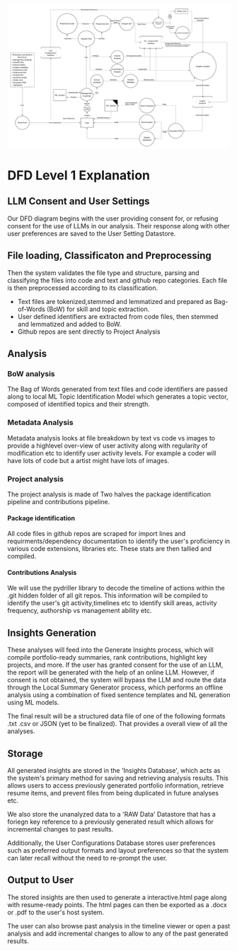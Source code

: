 ![DFD Level 1](imgs/Level%201%20DFD.png)

# DFD Level 1 Explanation

## LLM Consent and User Settings
Our DFD diagram begins with the user providing consent for, or refusing consent for the use of LLMs in our analysis. Their response along with other user preferences are saved to the User Setting Datastore. 


## File loading, Classificaton and Preprocessing
Then the system validates the file type and structure, parsing and classifying the files into code and text and github repo categories. Each file is then preprocessed according to its classification. 
- Text files are tokenized,stemmed and lemmatized and prepared as Bag-of-Words (BoW) for skill and topic extraction.
- User defined identifiers are extracted from code files, then stemmed and lemmatized and added to BoW. 
- Github repos are sent directly to Project Analysis

## Analysis
### BoW analysis

The Bag of Words generated from text files and code identifiers are passed along to local ML Topic Identification Model which generates a topic vector, composed of identified topics and their strength.

### Metadata Analysis

Metadata analysis looks at file breakdown by text vs code vs images to provide a highlevel over-view of user activity along with regularity of modification etc to identify user activity levels. For example a coder will have lots of code but a artist might have lots of images.

### Project analysis

The project analysis is made of Two halves the package identification pipeline and contributions pipeline.

#### Package identification

All code files in github repos are scraped for import lines and requirments/dependency documentation to identify the user's proficiency in various code extensions, libraries etc. These stats are then tallied and compiled.

#### Contributions Analysis

We will use the pydriller library to decode the timeline of actions within the .git hidden folder of all git repos. This information will be compiled to identify the user's git activity,timelines etc to identify skill areas, activity frequency, authorship vs management ability etc.

## Insights Generation
These analyses will feed into the Generate Insights process, which will compile portfolio-ready summaries, rank contributions, highlight key projects, and more. 
If the user has granted consent for the use of an LLM, the report will be generated with the help of an online LLM. However, if consent is not obtained, the system will bypass the LLM and route the data through the Local Summary Generator process, which performs an offline analysis using a combination of fixed sentence templates and NL generation using ML models.

The final result will be a structured data file of one of the following formats .txt .csv or JSON (yet to be finalized). That provides a overall view of all the analyses.

## Storage

All generated insights are stored in the 'Insights Database', which acts as the system's primary method for saving and retrieving analysis results. This allows users to access previously generated portfolio information, retrieve resume items, and prevent files from being duplicated in future analyses etc. 

We also store the unanalyzed data to a 'RAW Data' Datastore that has a foriegn key reference to a previously generated result which allows for incremental changes to past results.

Additionally, the User Configurations Database stores user preferences such as preferred output formats and layout preferences so that the system can later recall without the need to re-prompt the user.

## Output to User

The stored insights are then used to generate a interactive.html page along with resume-ready points. The html pages can then be exported as a .docx or .pdf to the user's host system. 

The user can also browse past analysis in the timeline viewer or open a past analysis and add incremental changes to allow to any of the past generated results.
